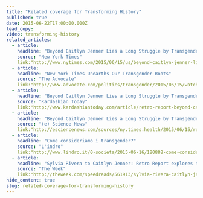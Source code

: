 ```yaml
---
title: "Related coverage for Transforming History"
published: true
date: 2015-06-22T17:00:00.000Z
lead_copy:
video: transforming-history
related_articles:
  - article:
    headline: "Beyond Caitlyn Jenner Lies a Long Struggle by Transgender People"
    source: "New York Times"
    link:"http://www.nytimes.com/2015/06/15/us/beyond-caitlyn-jenner-lies-a-long-struggle-by-transgender-people.html"
  - article:
    headline: "New York Times Unearths Our Transgender Roots"
    source: "The Advocate"
    link:"http://www.advocate.com/politics/transgender/2015/06/15/watch-new-york-times-unearths-our-transgender-roots"
  - article:
    headline: "Beyond Caitlyn Jenner Lies a Long Struggle by Transgender People"
    source: "Kardashian Today"
    link:"http://www.kardashiantoday.com/article/retro-report-beyond-caitlyn-jenner-lies-a-long-struggle-by-transgender-people-23457739-433488.html"
  - article:
    headline: "Beyond Caitlyn Jenner Lies a Long Struggle by Transgender People"
    source: "(e) Science News"
    link:"http://esciencenews.com/sources/ny.times.health/2015/06/15/retro.report.beyond.caitlyn.jenner.lies.a.long.struggle.transgender.people"
  - article:
    headline: "Come consideriamo i transgender?"
    source: "L'indro"
    link:"http://www.lindro.it/0-societa/2015-06-16/180888-come-consideriamo-i-transgender/"
  - article:
    headline: "Sylvia Rivera to Caitlyn Jenner: Retro Report explores the hidden history of transgender America"
    source: "The Week"
    link:"http://theweek.com/speedreads/561913/sylvia-rivera-caitlyn-jenner-retro-report-explores-hidden-history-transgender-america"
hide_content: true
slug: related-coverage-for-transforming-history
---
```


